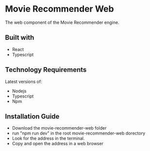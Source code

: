# Movie Recommender Web

The web component of the Movie Recommender engine.

## Built with

- React
- Typescript

## Technology Requirements

Latest versions of:

- Nodejs
- Typescript
- Npm

## Installation Guide

- Download the movie-recommender-web folder
- run "npm run dev" in the root movie-recommender-web dorectory
- Look for the address in the terminal.
- Copy and open the address in a web browser

